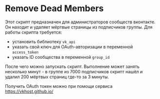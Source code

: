 # Remove Dead Members
Этот скрипт предназначен для администраторов сообществ вконтакте. Он находит и удаляет мёртвые страницы из подписчиков группы. Для работы скрипта требуется: 
- установить библиотеку `vk_api`
- указать свой ключ для OAuth-авторизации в переменной `access_token`
- указать ID сообщества в переменной `group_id`

После чего можно запускать скрипт. Выполнение может занять несколько минут - в группе из 7000 подписчиков скрипт нашёл и удалил 200 мёртвых страниц где-то за 3 минуты.

Получить OAuth токен можно при помощи сервиса https://vkhost.github.io/